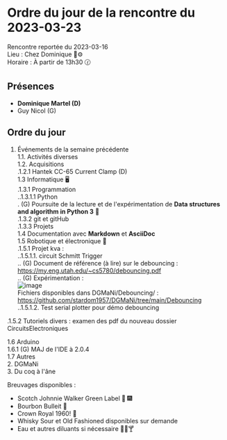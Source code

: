 # Ordre du jour de la rencontre du 2023-03-23
Rencontre reportée du 2023-03-16  
Lieu :    Chez Dominique :telescope::gear:   
Horaire : À partir de 13h30 🕜  
## Présences
* **Dominique Martel (D)**  
* Guy Nicol (G)

## Ordre du jour
1. Événements de la semaine précédente  
 1.1.  Activités diverses  
 1.2.  Acquisitions  
 .1.2.1 Hantek CC-65 Current Clamp (D)  
 1.3 Informatique 🖥  
.1.3.1 Programmation  
..1.3.1.1 Python  
. (G) Poursuite de la lecture et de l'expérimentation de **Data structures and algorithm in Python 3** 📖  
.1.3.2 git et gitHub  
.1.3.3 Projets  
1.4 Documentation avec **Markdown** et **AsciiDoc**  
1.5 Robotique et électronique 🤖  
.1.5.1 Projet kva :  
..1.5.1.1. circuit Schmitt Trigger  
.. (G) Document de référence (à lire) sur le debouncing : https://my.eng.utah.edu/~cs5780/debouncing.pdf  
.. (G) Expérimentation :  
![image](https://user-images.githubusercontent.com/105818788/225786180-875fc5b8-32f8-4324-8577-ec4c3e57cb9f.png)  
Fichiers disponibles dans DGMaNi/Debouncing/ : https://github.com/stardom1957/DGMaNi/tree/main/Debouncing  
..1.5.1.2. Test serial plotter pour démo debouncing  

.1.5.2 Tutoriels divers : examen des pdf du nouveau dossier CircuitsElectroniques  


1.6 Arduino  
 1.6.1 (G) MAJ de l'IDE à 2.0.4  
1.7 Autres  
2. DGMaNi  
3. Du coq à l'âne    


Breuvages disponibles :
  * Scotch Johnnie Walker Green Label 🥃 🎆 
  * Bourbon Bulleit 🥃 
  * Crown Royal 1960! 🥃 
  * Whisky Sour et Old Fashioned disponibles sur demande
  * Eau et autres diluants si nécessaire 🍶🍺🍸
  
  
